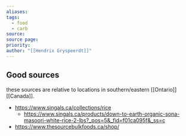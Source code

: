 ```yaml
---
aliases: 
tags:
  - food
  - carb
source: 
source page: 
priority: 
author: "[[Hendrix Gryspeerdt]]"
---
```

## Good sources
these sources are relative to locations in southern/eastern [[Ontario]] [[Canada]].
- https://www.singals.ca/collections/rice
    - https://www.singals.ca/products/down-to-earth-organic-sona-masoori-white-rice-2-lbs?_pos=5&_fid=f01ca095f&_ss=c
- https://www.thesourcebulkfoods.ca/shop/